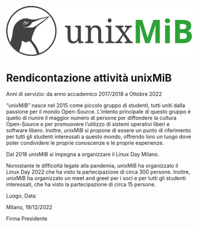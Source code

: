 ![Logo unixMiB](https://raw.githubusercontent.com/unixMiB/graphics/master/Combination%20Mark/Combination%20Mark%202048.png)

# Rendicontazione attività unixMiB

Anni di servizio: da anno accademico 2017/2018 a Ottobre 2022

“unixMiB” nasce nel 2015 come piccolo gruppo di studenti, tutti uniti dalla passione per il mondo Open-Source. L’intento principale di questo gruppo è quello di riunire il maggior numero di persone per diffondere la cultura Open-Source e per promuovere l’utilizzo di sistemi operativi liberi e software libero. Inoltre, unixMiB si propone di essere un punto di riferimento per tutti gli studenti interessati a questo mondo, offrendo loro un luogo dove poter condividere le proprie conoscenze e le proprie esperienze.

Dal 2018 unixMiB si impegna a organizzare il Linux Day Milano.

Nonostante le difficoltà legate alla pandemia, unixMiB ha organizzato il Linux Day 2022 che ha visto la partecipazione di circa 300 persone. Inoltre, unixMiB ha organizzato un meet and greet per i soci e per tutti gli studenti interessati, che ha visto la partecipazione di circa 15 persone. 

Luogo, Data

Milano, 19/12/2022

Firma Presidente
